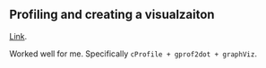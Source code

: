 ## Profiling and creating a visualzaiton

[Link](https://stackoverflow.com/questions/4544784/how-can-you-get-the-call-tree-with-python-profilers). 

Worked well for me. Specifically ```cProfile + gprof2dot + graphViz```. 




